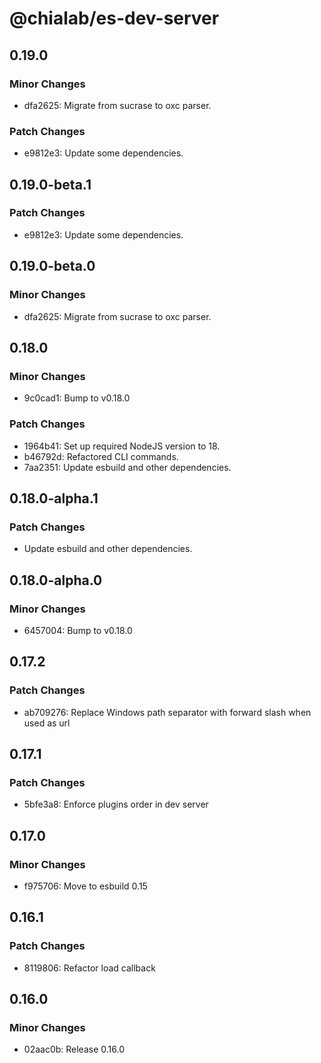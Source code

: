 # @chialab/es-dev-server

## 0.19.0

### Minor Changes

-   dfa2625: Migrate from sucrase to oxc parser.

### Patch Changes

-   e9812e3: Update some dependencies.

## 0.19.0-beta.1

### Patch Changes

-   e9812e3: Update some dependencies.

## 0.19.0-beta.0

### Minor Changes

-   dfa2625: Migrate from sucrase to oxc parser.

## 0.18.0

### Minor Changes

-   9c0cad1: Bump to v0.18.0

### Patch Changes

-   1964b41: Set up required NodeJS version to 18.
-   b46792d: Refactored CLI commands.
-   7aa2351: Update esbuild and other dependencies.

## 0.18.0-alpha.1

### Patch Changes

-   Update esbuild and other dependencies.

## 0.18.0-alpha.0

### Minor Changes

-   6457004: Bump to v0.18.0

## 0.17.2

### Patch Changes

-   ab709276: Replace Windows path separator with forward slash when used as url

## 0.17.1

### Patch Changes

-   5bfe3a8: Enforce plugins order in dev server

## 0.17.0

### Minor Changes

-   f975706: Move to esbuild 0.15

## 0.16.1

### Patch Changes

-   8119806: Refactor load callback

## 0.16.0

### Minor Changes

-   02aac0b: Release 0.16.0
